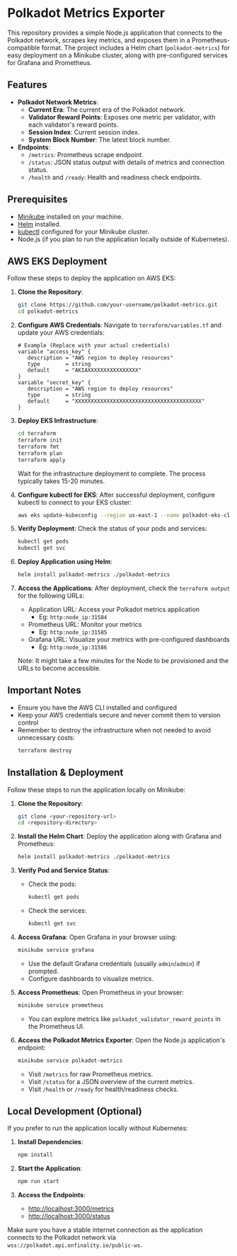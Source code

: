 # Polkadot Metrics Exporter

This repository provides a simple Node.js application that connects to the Polkadot network, scrapes key metrics, and exposes them in a Prometheus-compatible format. The project includes a Helm chart (`polkadot-metrics`) for easy deployment on a Minikube cluster, along with pre-configured services for Grafana and Prometheus.

## Features

- **Polkadot Network Metrics**:
  - **Current Era**: The current era of the Polkadot network.
  - **Validator Reward Points**: Exposes one metric per validator, with each validator's reward points.
  - **Session Index**: Current session index.
  - **System Block Number**: The latest block number.
- **Endpoints**:
  - `/metrics`: Prometheus scrape endpoint.
  - `/status`: JSON status output with details of metrics and connection status.
  - `/health` and `/ready`: Health and readiness check endpoints.

## Prerequisites

- [Minikube](https://minikube.sigs.k8s.io/docs/) installed on your machine.
- [Helm](https://helm.sh/docs/intro/install/) installed.
- [kubectl](https://kubernetes.io/docs/reference/kubectl/overview/) configured for your Minikube cluster.
- Node.js (if you plan to run the application locally outside of Kubernetes).



## AWS EKS Deployment

Follow these steps to deploy the application on AWS EKS:

1. **Clone the Repository**:
   ```bash
   git clone https://github.com/your-username/polkadot-metrics.git
   cd polkadot-metrics
   ```

2. **Configure AWS Credentials**:
   Navigate to `terraform/variables.tf` and update your AWS credentials:
   ```hcl
   # Example (Replace with your actual credentials)
   variable "access_key" {
      description = "AWS region to deploy resources"
      type        = string
      default     = "AKIAXXXXXXXXXXXXXXXX"
   }
   variable "secret_key" {
      description = "AWS region to deploy resources"
      type        = string
      default     = "XXXXXXXXXXXXXXXXXXXXXXXXXXXXXXXXXXXXXXXX"
   }
   ```

3. **Deploy EKS Infrastructure**:
   ```bash
   cd terraform
   terraform init
   terraform fmt
   terraform plan
   terraform apply
   ```
   
   Wait for the infrastructure deployment to complete. The process typically takes 15-20 minutes.

4. **Configure kubectl for EKS**:
   After successful deployment, configure kubectl to connect to your EKS cluster:
   ```bash
   aws eks update-kubeconfig --region us-east-1 --name polkadot-eks-cluster
   ```

5. **Verify Deployment**:
   Check the status of your pods and services:
   ```bash
   kubectl get pods
   kubectl get svc
   ```

6. **Deploy Application using Helm**:
   ```bash
   helm install polkadot-metrics ./polkadot-metrics
   ```

7. **Access the Applications**:
   After deployment, check the `terraform output` for the following URLs:
   - Application URL: Access your Polkadot metrics application
      - Eg: `http:node_ip:31584`
   - Prometheus URL: Monitor your metrics
      - Eg: `http:node_ip:31585`
   - Grafana URL: Visualize your metrics with pre-configured dashboards
      - Eg: `http:node_ip:31586`

   Note: It might take a few minutes for the Node to be provisioned and the URLs to become accessible.

## Important Notes

- Ensure you have the AWS CLI installed and configured
- Keep your AWS credentials secure and never commit them to version control
- Remember to destroy the infrastructure when not needed to avoid unnecessary costs:
  ```bash
  terraform destroy
  ```



## Installation & Deployment

Follow these steps to run the application locally on Minikube:

1. **Clone the Repository**:

   ```bash
   git clone <your-repository-url>
   cd <repository-directory>
   ```

2. **Install the Helm Chart**: Deploy the application along with Grafana and Prometheus:

   ```bash
   helm install polkadot-metrics ./polkadot-metrics
   ```

3. **Verify Pod and Service Status**:

   - Check the pods:
     ```bash
     kubectl get pods
     ```
   - Check the services:
     ```bash
     kubectl get svc
     ```

4. **Access Grafana**: Open Grafana in your browser using:

   ```bash
   minikube service grafana
   ```

   - Use the default Grafana credentials (usually `admin`/`admin`) if prompted.
   - Configure dashboards to visualize metrics.

5. **Access Prometheus**: Open Prometheus in your browser:

   ```bash
   minikube service prometheus
   ```

   - You can explore metrics like `polkadot_validator_reward_points` in the Prometheus UI.

6. **Access the Polkadot Metrics Exporter**: Open the Node.js application's endpoint:

   ```bash
   minikube service polkadot-metrics
   ```

   - Visit `/metrics` for raw Prometheus metrics.
   - Visit `/status` for a JSON overview of the current metrics.
   - Visit `/health` or `/ready` for health/readiness checks.

## Local Development (Optional)

If you prefer to run the application locally without Kubernetes:

1. **Install Dependencies**:

   ```bash
   npm install
   ```

2. **Start the Application**:

   ```bash
   npm run start
   ```

3. **Access the Endpoints**:

   - [http://localhost:3000/metrics](http://localhost:3000/metrics)
   - [http://localhost:3000/status](http://localhost:3000/status)

Make sure you have a stable internet connection as the application connects to the Polkadot network via `wss://polkadot.api.onfinality.io/public-ws`.

